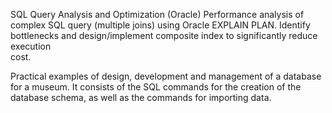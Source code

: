 SQL  Query  Analysis  and  Optimization  (Oracle)
Performance  analysis  of  complex  SQL  query  (multiple  joins)  using  Oracle  EXPLAIN  PLAN.  Identify  
bottlenecks  and  design/implement  composite  index  to  significantly  reduce  execution  
cost.

Practical examples of design, development and management of a database for a museum. It consists of the SQL commands for the creation of the database schema, as well as
the commands for importing data.
